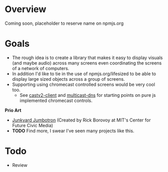 # Overview
Coming soon, placeholder to reserve name on npmjs.org

# Goals
 - The rough idea is to create a library that makes it easy to display visuals (and maybe audio) across many
screens even coordinating the screens of a network of computers.
 - In addition I'd like to tie in the use of npmjs.org/lifesized to be able to display large sized
objects across a group of screens.
 - Supporting using chromecast controlled screens would be very cool too.
   - See [castv2-client](http://npmjs.org/castv2-client) and [multicast-dns](http://npmjs.org/multicast-dns) for starting points on pure js implemented chromecast controls.

**Prio Art**
  - [Junkyard Jumbotron](https://vimeo.com/20962561) (Created by Rick Borovoy at MIT's Center for Future Civic Media)
  - **TODO** Find more, I swear I've seen many projects like this.

# Todo
 - Review
